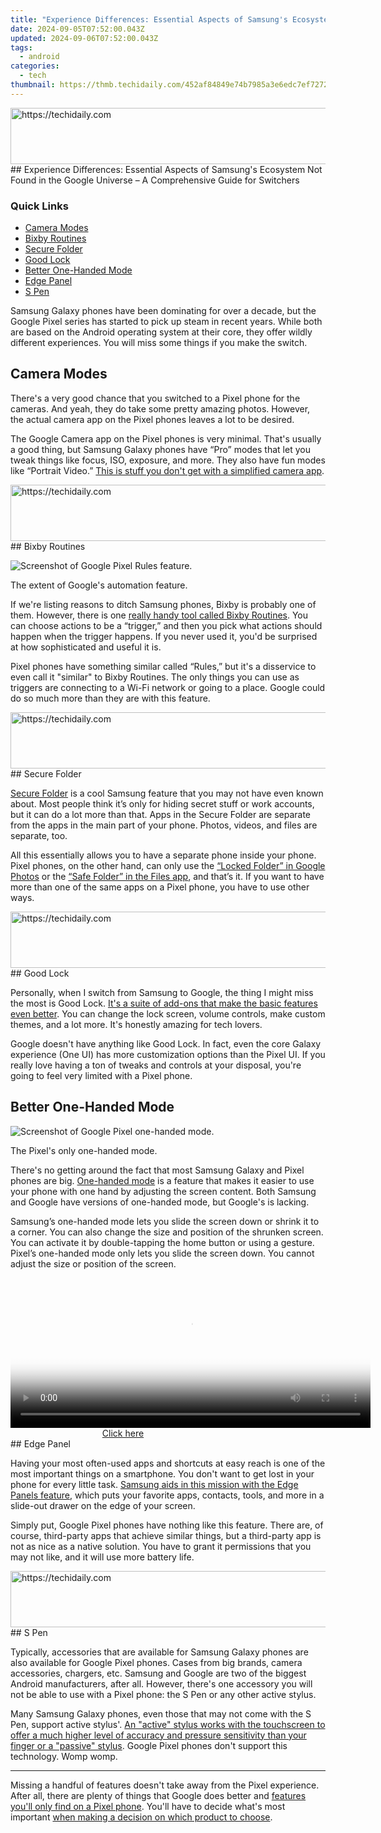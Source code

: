 ```yaml
---
title: "Experience Differences: Essential Aspects of Samsung's Ecosystem Not Found in the Google Universe – A Comprehensive Guide for Switchers"
date: 2024-09-05T07:52:00.043Z
updated: 2024-09-06T07:52:00.043Z
tags:
  - android
categories:
  - tech
thumbnail: https://thmb.techidaily.com/452af84849e74b7985a3e6edc7ef7272ddba7eb347d5e3359e01777aab493b95.png
---
```


<!-- affiliate ads begin -->
<a href="https://aligracehair.sjv.io/c/5597632/2135419/19272" target="_top" id="2135419">
  <img src="//a.impactradius-go.com/display-ad/19272-2135419" border="0" alt="https://techidaily.com" width="728" height="90"/>
</a>
<img height="0" width="0" src="https://aligracehair.sjv.io/i/5597632/2135419/19272" style="position:absolute;visibility:hidden;" border="0" />
<!-- affiliate ads end -->
## Experience Differences: Essential Aspects of Samsung's Ecosystem Not Found in the Google Universe – A Comprehensive Guide for Switchers

### Quick Links

* [Camera Modes](https://android-location-track.techidaily.com/top-7-phone-number-locators-to-track-samsung-galaxy-m14-4g-location-drfone-by-drfone-virtual-android/)
* [Bixby Routines](https://instagram-video-files.techidaily.com/10-free-instagram-story-viewers-to-watch-instagram-stories-anonymously/)
* [Secure Folder](https://screen-mirror.techidaily.com/in-2024-how-to-screen-mirroring-honor-90-pro-to-pc-drfone-by-drfone-android/)
* [Good Lock](https://extra-skills.techidaily.com/2024-approved-professional-adobe-tips-resurrect-the-color-of-faded-iphone-hdr-in-video-editing/)
* [Better One-Handed Mode](https://fox-friendly.techidaily.com/2024-approved-premier-visual-quality-leaks/)
* [Edge Panel](https://digital-screen-recording.techidaily.com/updated-10-easy-strategies-for-capturing-youtube-content/)
* [S Pen](https://visual-screen-recording.techidaily.com/new-in-2024-mastering-online-meetings-with-these-budget-friendly-video-conferencing-services/)

 Samsung Galaxy phones have been dominating for over a decade, but the Google Pixel series has started to pick up steam in recent years. While both are based on the Android operating system at their core, they offer wildly different experiences. You will miss some things if you make the switch.

##  Camera Modes

 There's a very good chance that you switched to a Pixel phone for the cameras. And yeah, they do take some pretty amazing photos. However, the actual camera app on the Pixel phones leaves a lot to be desired.

 The Google Camera app on the Pixel phones is very minimal. That's usually a good thing, but Samsung Galaxy phones have “Pro” modes that let you tweak things like focus, ISO, exposure, and more. They also have fun modes like “Portrait Video.” [This is stuff you don't get with a simplified camera app](https://win-howtos.techidaily.com/troubleshooting-tips-for-fixing-windows-11s-persistent-black-screen-fault/).

<!-- affiliate ads begin -->
<a href="https://aligracehair.sjv.io/c/5597632/2036472/19272" target="_top" id="2036472">
  <img src="//a.impactradius-go.com/display-ad/19272-2036472" border="0" alt="https://techidaily.com" width="728" height="90"/>
</a>
<img height="0" width="0" src="https://aligracehair.sjv.io/i/5597632/2036472/19272" style="position:absolute;visibility:hidden;" border="0" />
<!-- affiliate ads end -->
##  Bixby Routines

![Screenshot of Google Pixel Rules feature.](https://static1.howtogeekimages.com/wordpress/wp-content/uploads/2024/01/screenshot_20240110-143142.png) 

The extent of Google's automation feature.

 If we're listing reasons to ditch Samsung phones, Bixby is probably one of them. However, there is one [really handy tool called Bixby Routines](https://fox-helps.techidaily.com/new-in-2024-sleepy-sequences-examining-bedtime-story-video-adaptations/). You can choose actions to be a “trigger,” and then you pick what actions should happen when the trigger happens. If you never used it, you'd be surprised at how sophisticated and useful it is.

 Pixel phones have something similar called “Rules,” but it's a disservice to even call it "similar" to Bixby Routines. The only things you can use as triggers are connecting to a Wi-Fi network or going to a place. Google could do so much more than they are with this feature.

<!-- affiliate ads begin -->
<a href="https://coinrule.sjv.io/c/5597632/1958378/18409" target="_top" id="1958378">
  <img src="//a.impactradius-go.com/display-ad/18409-1958378" border="0" alt="https://techidaily.com" width="728" height="90"/>
</a>
<img height="0" width="0" src="https://coinrule.sjv.io/i/5597632/1958378/18409" style="position:absolute;visibility:hidden;" border="0" />
<!-- affiliate ads end -->
##  Secure Folder

[Secure Folder](https://facebook-video-share.techidaily.com/updated-building-your-ultimate-youtube-music-list-step-by-step-guide-webmobile-for-2024/) is a cool Samsung feature that you may not have even known about. Most people think it’s only for hiding secret stuff or work accounts, but it can do a lot more than that. Apps in the Secure Folder are separate from the apps in the main part of your phone. Photos, videos, and files are separate, too.

 All this essentially allows you to have a separate phone inside your phone. Pixel phones, on the other hand, can only use the [“Locked Folder” in Google Photos](https://some-knowledge.techidaily.com/gigglegraphics-suite-for-2024/) or the [“Safe Folder” in the Files app](https://android-location.techidaily.com/in-2024-fake-android-location-without-rooting-for-your-motorola-moto-e13-drfone-by-drfone-virtual/), and that’s it. If you want to have more than one of the same apps on a Pixel phone, you have to use other ways.

<!-- affiliate ads begin -->
<a href="https://dhgate.sjv.io/c/5597632/2106658/12108" target="_top" id="2106658">
  <img src="//a.impactradius-go.com/display-ad/12108-2106658" border="0" alt="https://techidaily.com" width="728" height="90"/>
</a>
<img height="0" width="0" src="https://dhgate.sjv.io/i/5597632/2106658/12108" style="position:absolute;visibility:hidden;" border="0" />
<!-- affiliate ads end -->
##  Good Lock

 Personally, when I switch from Samsung to Google, the thing I might miss the most is Good Lock. [It's a suite of add-ons that make the basic features even better](https://extra-skills.techidaily.com/in-2024-metaverse-mastery-rapidly-assemble-your-digital-self/). You can change the lock screen, volume controls, make custom themes, and a lot more. It's honestly amazing for tech lovers.

 Google doesn't have anything like Good Lock. In fact, even the core Galaxy experience (One UI) has more customization options than the Pixel UI. If you really love having a ton of tweaks and controls at your disposal, you're going to feel very limited with a Pixel phone.

##  Better One-Handed Mode

![Screenshot of Google Pixel one-handed mode.](https://static1.howtogeekimages.com/wordpress/wp-content/uploads/2024/01/screenshot_20240110-143209.png) 

The Pixel's only one-handed mode.

 There's no getting around the fact that most Samsung Galaxy and Pixel phones are big. [One-handed mode](https://youtube-docs.techidaily.com/24-unveiling-the-most-effective-honestly-approved-promotion-strategies/) is a feature that makes it easier to use your phone with one hand by adjusting the screen content. Both Samsung and Google have versions of one-handed mode, but Google's is lacking.

 Samsung’s one-handed mode lets you slide the screen down or shrink it to a corner. You can also change the size and position of the shrunken screen. You can activate it by double-tapping the home button or using a gesture. Pixel’s one-handed mode only lets you slide the screen down. You cannot adjust the size or position of the screen.

<!-- affiliate ads begin -->
<span id="1982459">
					<video width="576" height="240" style="cursor:pointer"
           poster="//a.impactradius-go.com/display-clicktoplayimage/1982459.png"
           onclick="if(!this.playClicked){this.play();this.setAttribute('controls',true);this.playClicked=true;}">
	   <source src="//a.impactradius-go.com/display-ad/22993-1982459">
	   <img src="//a.impactradius-go.com/display-clicktoplayimage/1982459.png" style="border: none; height: 100%; width: 100%; object-fit: contain">
	</video>
	<div style="width:360px;text-align:center"><a href="javascript:window.open(decodeURIComponent('https%3A%2F%2Fhomestyler.sjv.io%2Fc%2F5597632%2F1982459%2F22993'), '_blank');void(0);">Click here</a></div>
</span>
<img height="0" width="0" src="https://imp.pxf.io/i/5597632/1982459/22993" style="position:absolute;visibility:hidden;" border="0" />
<!-- affiliate ads end -->
##  Edge Panel

 Having your most often-used apps and shortcuts at easy reach is one of the most important things on a smartphone. You don't want to get lost in your phone for every little task. [Samsung aids in this mission with the Edge Panels feature](https://phone-solutions.techidaily.com/in-2024-how-to-watch-hulu-outside-us-on-realme-11-5g-drfone-by-drfone-virtual-android/), which puts your favorite apps, contacts, tools, and more in a slide-out drawer on the edge of your screen.

 Simply put, Google Pixel phones have nothing like this feature. There are, of course, third-party apps that achieve similar things, but a third-party app is not as nice as a native solution. You have to grant it permissions that you may not like, and it will use more battery life.

<!-- affiliate ads begin -->
<a href="https://appsumo.8odi.net/c/5597632/2111995/7443" target="_top" id="2111995">
  <img src="//a.impactradius-go.com/display-ad/7443-2111995" border="0" alt="https://techidaily.com" width="728" height="90"/>
</a>
<img height="0" width="0" src="https://appsumo.8odi.net/i/5597632/2111995/7443" style="position:absolute;visibility:hidden;" border="0" />
<!-- affiliate ads end -->
##  S Pen

 Typically, accessories that are available for Samsung Galaxy phones are also available for Google Pixel phones. Cases from big brands, camera accessories, chargers, etc. Samsung and Google are two of the biggest Android manufacturers, after all. However, there's one accessory you will not be able to use with a Pixel phone: the S Pen or any other active stylus.

 Many Samsung Galaxy phones, even those that may not come with the S Pen, support active stylus'. [An "active" stylus works with the touchscreen to offer a much higher level of accuracy and pressure sensitivity than your finger or a "passive" stylus](https://video-screen-grab.techidaily.com/updated-2024-approved-15-creative-strategies-for-free-capture-of-online-workshops/). Google Pixel phones don't support this technology. Womp womp.

---

 Missing a handful of features doesn't take away from the Pixel experience. After all, there are plenty of things that Google does better and [features you'll only find on a Pixel phone](https://win11-tips.techidaily.com/understanding-why-files-carry-an-x-marking/). You'll have to decide what's most important [when making a decision on which product to choose](https://youtube-webster.techidaily.com/nlocking-the-secrets-to-earnings-on-youtube-shorts-for-2024/).

<ins class="adsbygoogle"
     style="display:block"
     data-ad-format="autorelaxed"
     data-ad-client="ca-pub-7571918770474297"
     data-ad-slot="1223367746"></ins>



<ins class="adsbygoogle"
     style="display:block"
     data-ad-client="ca-pub-7571918770474297"
     data-ad-slot="8358498916"
     data-ad-format="auto"
     data-full-width-responsive="true"></ins>


